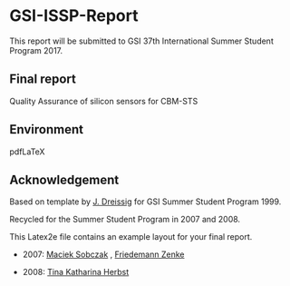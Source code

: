 GSI-ISSP-Report
======
This report will be submitted to GSI 37th International Summer Student Program 2017.

## Final report
Quality Assurance of silicon sensors for CBM-STS

## Environment
pdfLaTeX

## Acknowledgement

Based on template by [J. Dreissig](julian.dreissig@physik.de) for GSI Summer Student Program 1999.

Recycled for the Summer Student Program in 2007 and 2008.
 
This Latex2e file contains an example layout for your final report.

*  2007:
   [Maciek Sobczak](macieksobczak@wp.pl)
   ,
   [Friedemann Zenke](fzenke@gmail.com)

*  2008:
   [Tina Katharina Herbst](04herbst@edu.uni-graz.at)